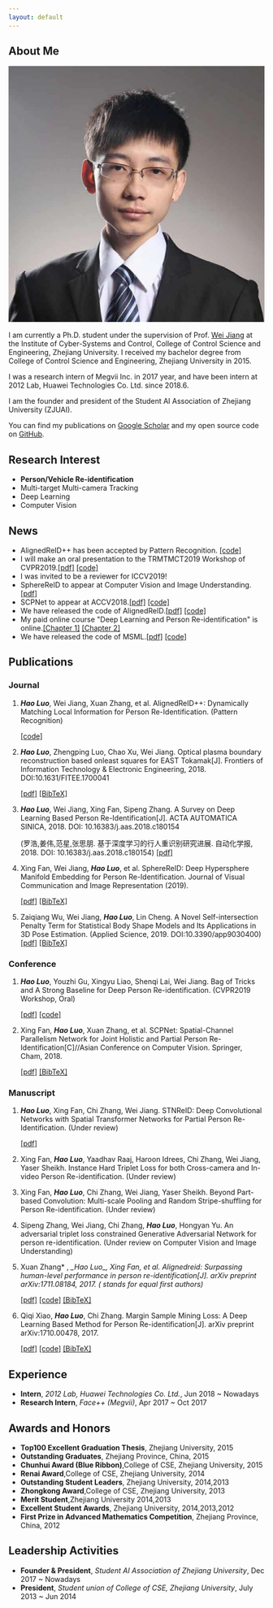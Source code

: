 ```yaml
---
layout: default
---
```


## About Me

<img class="profile-picture" src="./imgs/photo.jpg">

I am currently a Ph.D. student under the supervision of Prof. [Wei Jiang](https://person.zju.edu.cn/jiangwei) at the Institute of Cyber-Systems and Control, College of Control Science and Engineering, Zhejiang University. 
I received my bachelor degree from College of Control Science and Engineering, Zhejiang University in 2015. 

I was a research intern of Megvii Inc. in 2017 year, and have been intern at 2012 Lab, Huawei Technologies Co. Ltd. since 2018.6.

I am the founder and president of the Student AI Association of Zhejiang University (ZJUAI).

You can find my publications on [Google Scholar](https://scholar.google.com.hk/citations?user=7QvWnzMAAAAJ&hl=zh-CN) and my open source code on [GitHub](https://github.com/michuanhaohao).

## Research Interest

- **Person/Vehicle Re-identification**
- Multi-target Multi-camera Tracking
- Deep Learning 
- Computer Vision

## News
- AlignedReID++ has been accepted by Pattern Recognition.  [[code]](https://github.com/michuanhaohao/AlignedReID)
- I will make an oral presentation to the TRMTMCT2019 Workshop of CVPR2019.[[pdf]](https://arxiv.org/abs/1903.07071)
    [[code]](https://github.com/michuanhaohao/reid-strong-baseline)
- I was invited to be a reviewer for ICCV2019!
- SphereReID to appear at Computer Vision and Image Understanding.[[pdf]](https://arxiv.org/pdf/1807.00537)
- SCPNet to appear at ACCV2018.[[pdf]](https://arxiv.org/pdf/1810.06996)
     [[code]](https://github.com/xfanplus/Open-SCPNet)
- We have released the code of AlignedReID.[[pdf]](https://arxiv.org/pdf/1711.08184)
     [[code]](https://github.com/michuanhaohao/AlignedReID)
- My paid online course "Deep Learning and Person Re-identification" is online.[[Chapter 1]](https://study.163.com/course/introduction/1006510030.htm)
     [[Chapter 2]](https://study.163.com/course/introduction/1006510030.htm)
- We have released the code of MSML.[[pdf]](https://arxiv.org/pdf/1710.00478)
     [[code]](https://github.com/michuanhaohao/keras_reid)

## Publications


### Journal
1. **_Hao Luo_**, Wei Jiang, Xuan Zhang, et al. AlignedReID++: Dynamically Matching Local Information for Person Re-Identification. (Pattern Recognition)

     [[code]](https://github.com/michuanhaohao/AlignedReID)

2. _**Hao Luo**_, Zhengping Luo, Chao Xu, Wei Jiang. Optical plasma boundary reconstruction based onleast squares for EAST Tokamak[J]. Frontiers of Information Technology & Electronic Engineering, 2018. DOI:10.1631/FITEE.1700041

     [[pdf]](https://link.springer.com/epdf/10.1631/FITEE.1700041?author_access_token=tlJSLoMbjXP3mRmcXS-0s7qs8EejajWv27JGSSdziJsKiCdueyoZkXakQrsMEbo4Oa3Crq_PDM8LQYwymjPSKKTSZVQeUgh_nIc9ADESazeFCgmY9BvUjeyVYkJG_zy7)
     [[BibTeX]](https://scholar.googleusercontent.com/scholar.bib?q=info:I6aH4PLqpYkJ:scholar.google.com/&output=citation&scisig=AAGBfm0AAAAAXEq393n84npYEyG4FrgGcA6imHWHPB7B&scisf=4&ct=citation&cd=-1&hl=en)
3. **_Hao Luo_**, Wei Jiang, Xing Fan, Sipeng Zhang. A Survey on Deep Learning Based Person Re-Identification[J]. ACTA AUTOMATICA SINICA, 2018. DOI: 10.16383/j.aas.2018.c180154
   
   (罗浩,姜伟,范星,张思朋. 基于深度学习的行人重识别研究进展. 自动化学报, 2018. DOI: 10.16383/j.aas.2018.c180154)
   [[pdf]](http://www.cnki.net/kcms/detail/detail.aspx?dbcode=CJFD&dbname=cjfdtotal&filename=MOTO20190121007&uid=WEEvREcwSlJHSldRa1FhcEE0QVRCZ2VvUjJsTFh6b1NpN21hVHEzNFhOcz0=$9A4hF_YAuvQ5obgVAqNKPCYcEjKensW4ggI8Fm4gTkoUKaID8j8gFw!!&v=MzAwODBLQ0xmWWJHNEg5ak1ybzFFWk9zSVkzZ3h5aFlTNkVsMVFIdmpyaFkxQ01EN1I3cWVidVp1RkN6bFY3N0JJMWc9)
   
4. Xing Fan, Wei Jiang, _**Hao Luo**_, et al. SphereReID: Deep Hypersphere Manifold Embedding for Person Re-Identification. Journal of Visual Communication and Image Representation (2019).
     
     [[pdf]](https://www.sciencedirect.com/science/article/pii/S1047320319300100)
     [[BibTeX]](https://scholar.googleusercontent.com/scholar.bib?q=info:ewJ21m_l3V4J:scholar.google.com/&output=citation&scisig=AAGBfm0AAAAAXEBOQ8JRAajWxcV_0pMCEt1wCgLBSlvP&scisf=4&ct=citation&cd=-1&hl=en&scfhb=1)

5. Zaiqiang Wu, Wei Jiang,  _**Hao Luo**_, Lin Cheng. A Novel Self-intersection Penalty Term for Statistical Body Shape Models and Its Applications in 3D Pose Estimation. (Applied Science, 2019. DOI:10.3390/app9030400)
    [[pdf]](https://www.mdpi.com/2076-3417/9/3/400/pdf)
    [[BibTeX]](https://scholar.googleusercontent.com/scholar.bib?q=info:x-txlqHp-RcJ:scholar.google.com/&output=citation&scisig=AAGBfm0AAAAAXJBx6qcmwMcTUTMAhF7aZrTFmY6PuHeR&scisf=4&ct=citation&cd=-1&hl=en)

### Conference
1. _**Hao Luo**_, Youzhi Gu, Xingyu Liao, Shenqi Lai, Wei Jiang. Bag of Tricks and A Strong Baseline for Deep Person Re-identification. (CVPR2019 Workshop, Oral)

    [[pdf]](https://arxiv.org/abs/1903.07071)
    [[code]](https://github.com/michuanhaohao/reid-strong-baseline)
    
2. Xing Fan, **_Hao Luo_**, Xuan Zhang, et al. SCPNet: Spatial-Channel Parallelism Network for Joint Holistic and Partial Person Re-Identification[C]//Asian Conference on Computer Vision. Springer, Cham, 2018.

     [[pdf]](https://arxiv.org/pdf/1810.06996)
     [[BibTeX]](https://scholar.googleusercontent.com/scholar.bib?q=info:AuhTpjNoWJAJ:scholar.google.com/&output=citation&scisig=AAGBfm0AAAAAXJByNPbn0SWovIImmXSkRcs_CJZZ-Oem&scisf=4&ct=citation&cd=-1&hl=en)

### Manuscript
    
1. _**Hao Luo**_, Xing Fan, Chi Zhang, Wei Jiang. STNReID: Deep Convolutional Networks with Spatial Transformer Networks for
Partial Person Re-Identification. (Under review)

     [[pdf]](https://arxiv.org/abs/1903.07072)
2. Xing Fan, _**Hao Luo**_, Yaadhav Raaj, Haroon Idrees, Chi Zhang, Wei Jiang, Yaser Sheikh. Instance Hard Triplet Loss for both Cross-camera and In-video Person Re-identification. (Under review)

3. Xing Fan, _**Hao Luo**_, Chi Zhang, Wei Jiang, Yaser Sheikh. Beyond Part-based Convolution: Multi-scale Pooling and Random Stripe-shuffling for Person Re-identification. (Under review)

     
4. Sipeng Zhang, Wei Jiang, Chi Zhang, **_Hao Luo_**, Hongyan Yu. An adversarial triplet loss constrained Generative Adversarial Network for person re-identification. (Under review on Computer Vision and Image Understanding)

5. Xuan Zhang* , **_Hao Luo*_**, Xing Fan, et al. Alignedreid: Surpassing human-level performance in person re-identification[J]. arXiv preprint arXiv:1711.08184, 2017. 
    **(* stands for equal first authors)** 
     
     [[pdf]](https://arxiv.org/pdf/1711.08184)
     [[code]](https://github.com/michuanhaohao/AlignedReID)
     [[BibTeX]](https://scholar.googleusercontent.com/scholar.bib?q=info:XtSMP2EIsNwJ:scholar.google.com/&output=citation&scisig=AAGBfm0AAAAAW9wS6wWQgOfeC-eb7K_WyxYtKWA3R9Fb&scisf=4&ct=citation&cd=-1&hl=zh-CN)

6. Qiqi Xiao, _**Hao Luo**_, Chi Zhang. Margin Sample Mining Loss: A Deep Learning Based Method for Person Re-identification[J]. arXiv preprint arXiv:1710.00478, 2017.

     [[pdf]](https://arxiv.org/pdf/1710.00478)
     [[code]](https://github.com/michuanhaohao/keras_reid)
     [[BibTeX]](https://scholar.googleusercontent.com/scholar.bib?q=info:qcCyyEwPnwMJ:scholar.google.com/&output=citation&scisig=AAGBfm0AAAAAW9wYK0vc8X3rC5JOoEV2ox2DydaOprHo&scisf=4&ct=citation&cd=-1&hl=zh-CN)

## Experience

- **Intern**, _2012 Lab, Huawei Technologies Co. Ltd._, Jun 2018 ~ Nowadays
- **Research Intern**, _Face++ (Megvii)_, Apr 2017 ~ Oct 2017

## Awards and Honors

- **Top100 Excellent Graduation Thesis**, Zhejiang University, 2015
- **Outstanding Graduates**, Zhejiang Province, China, 2015
- **Chunhui Award (Blue Ribbon)**,College of CSE, Zhejiang University, 2015
- **Renai Award**,College of CSE, Zhejiang University, 2014
- **Outstanding Student Leaders**, Zhejiang University, 2014,2013
- **Zhongkong Award**,College of CSE, Zhejiang University, 2013
- **Merit Student**,Zhejiang University 2014,2013
- **Excellent Student Awards**, Zhejiang University, 2014,2013,2012
- **First Prize in Advanced Mathematics Competition**, Zhejiang Province, China, 2012

## Leadership Activities

- **Founder & President**, _Student AI Association of Zhejiang University_, Dec 2017 ~ Nowadays
- **President**, _Student union of College of CSE, Zhejiang University_, July 2013 ~ Jun 2014
